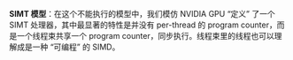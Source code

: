 **SIMT 模型**：在这个不能执行的模型中，我们模仿 NVIDIA GPU “定义” 了一个 SIMT 处理器，其中最显著的特性是并没有 per-thread 的 program counter，而是一个线程束共享一个 program counter，同步执行。线程束里的线程也可以理解成是一种 “可编程” 的 SIMD。
